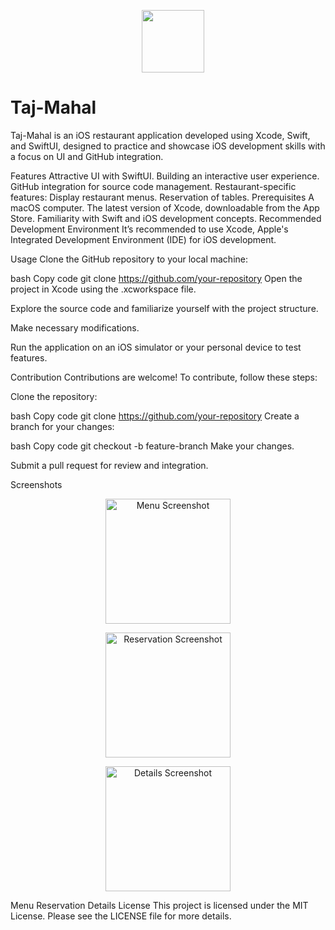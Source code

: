 <p align="center"> <img width="100" height="100" src="Images/taj-mahal-icon.png" style="margin-right: -15px;"> </p> <h1>Taj-Mahal</h1> <p> Taj-Mahal is an iOS restaurant application developed using Xcode, Swift, and SwiftUI, designed to practice and showcase iOS development skills with a focus on UI and GitHub integration. </p>
Features
Attractive UI with SwiftUI. Building an interactive user experience.
GitHub integration for source code management.
Restaurant-specific features:
Display restaurant menus.
Reservation of tables.
Prerequisites
A macOS computer.
The latest version of Xcode, downloadable from the App Store.
Familiarity with Swift and iOS development concepts.
Recommended Development Environment
It’s recommended to use Xcode, Apple's Integrated Development Environment (IDE) for iOS development.

Usage
Clone the GitHub repository to your local machine:

bash
Copy code
git clone https://github.com/your-repository
Open the project in Xcode using the .xcworkspace file.

Explore the source code and familiarize yourself with the project structure.

Make necessary modifications.

Run the application on an iOS simulator or your personal device to test features.

Contribution
Contributions are welcome! To contribute, follow these steps:

Clone the repository:

bash
Copy code
git clone https://github.com/your-repository
Create a branch for your changes:

bash
Copy code
git checkout -b feature-branch
Make your changes.

Submit a pull request for review and integration.

Screenshots
<p align="center"><img src="Images/menu.png" width="200" alt="Menu Screenshot"></p>    <p align="center"><img src="Images/reservation.png" width="200" alt="Reservation Screenshot"></p>    <p align="center"><img src="Images/details.png" width="200" alt="Details Screenshot"></p>
Menu    Reservation    Details
License
This project is licensed under the MIT License. Please see the LICENSE file for more details.

